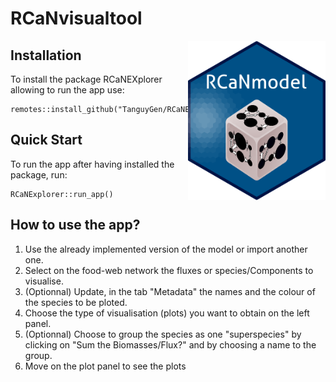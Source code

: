 # RCaNvisualtool
<img src="inst/app/www/logo_rcan.png" align="right" width="220" />

## Installation
To install the package RCaNEXplorer allowing to run the app use:
```
remotes::install_github("TanguyGen/RCaNExplorer")
```

## Quick Start
To run the app after having installed the package, run:
```
RCaNExplorer::run_app()
```

## How to use the app?
1. Use the already implemented version of the model or import another one.
2. Select on the food-web network the fluxes or species/Components to visualise.
3. (Optionnal) Update, in the tab "Metadata" the names and the colour of the species to be ploted.
3. Choose the type of visualisation (plots) you want to obtain on the left panel.
4. (Optionnal) Choose to group the species as one "superspecies" by clicking on "Sum the Biomasses/Flux?" and by choosing a name to the group.
5. Move on the plot panel to see the plots
